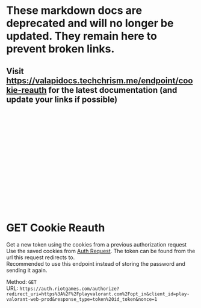 <!--

This file is automatically generated!
Do not edit it directly!
See https://github.com/techchrism/valorant-api-docs/blob/trunk/contributing.md for more information.

-->

# These markdown docs are deprecated and will no longer be updated. They remain here to prevent broken links.
## Visit <https://valapidocs.techchrism.me/endpoint/cookie-reauth> for the latest documentation (and update your links if possible)
<br><br><br><br><br><br><br><br><br><br><br><br><br><br><br>
# GET Cookie Reauth

Get a new token using the cookies from a previous authorization request  
Use the saved cookies from [Auth Request](PUT%20Auth%20Request.md). The token can be found from the url this request redirects to.  
Recommended to use this endpoint instead of storing the password and sending it again.  


Method: `GET`  
URL: `https://auth.riotgames.com/authorize?redirect_uri=https%3A%2F%2Fplayvalorant.com%2Fopt_in&client_id=play-valorant-web-prod&response_type=token%20id_token&nonce=1`  
